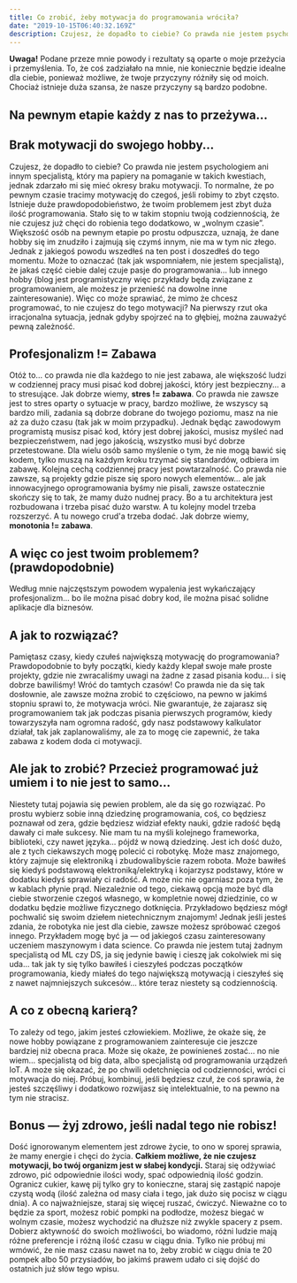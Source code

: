 ```yaml
---
title: Co zrobić, żeby motywacja do programowania wróciła?
date: "2019-10-15T06:40:32.169Z"
description: Czujesz, że dopadło to ciebie? Co prawda nie jestem psychologiem ani innym specjalistą, który ma papiery na pomaganie w takich kwestiach, jednak zdarzało mi się mieć okresy braku motywacji.
---
```


**Uwaga!** Podane przeze mnie powody i rezultaty są oparte o moje przeżycia i przemyślenia. To, że coś zadziałało na mnie, nie koniecznie będzie idealne dla ciebie, ponieważ możliwe, że twoje przyczyny różniły się od moich. Chociaż istnieje duża szansa, że nasze przyczyny są bardzo podobne.

## **Na pewnym etapie każdy z nas to przeżywa...**

## **Brak motywacji do swojego hobby...**

Czujesz, że dopadło to ciebie? Co prawda nie jestem psychologiem ani innym specjalistą, który ma papiery na pomaganie w takich kwestiach, jednak zdarzało mi się mieć okresy braku motywacji. To normalne, że po pewnym czasie tracimy motywację do czegoś, jeśli robimy to zbyt często. Istnieje duże prawdopodobieństwo, że twoim problemem jest zbyt duża ilość programowania. Stało się to w takim stopniu twoją codziennością, że nie czujesz już chęci do robienia tego dodatkowo, w „wolnym czasie”. Większość osób na pewnym etapie po prostu odpuszcza, uznają, że dane hobby się im znudziło i zajmują się czymś innym, nie ma w tym nic złego. Jednak z jakiegoś powodu wszedłeś na ten post i doszedłeś do tego momentu. Może to oznaczać (tak jak wspomniałem, nie jestem specjalistą), że jakaś część ciebie dalej czuje pasje do programowania... lub innego hobby (blog jest programistyczny więc przykłady będą związane z programowaniem, ale możesz je przenieść na dowolne inne zainteresowanie). Więc co może sprawiać, że mimo że chcesz programować, to nie czujesz do tego motywacji? Na pierwszy rzut oka irracjonalna sytuacja, jednak gdyby spojrzeć na to głębiej, można zauważyć pewną zależność.

## **Profesjonalizm != Zabawa**

Otóż to... co prawda nie dla każdego to nie jest zabawa, ale większość ludzi w codziennej pracy musi pisać kod dobrej jakości, który jest bezpieczny... a to stresujące. Jak dobrze wiemy, **stres != zabawa**. Co prawda nie zawsze jest to stres oparty o sytuacje w pracy, bardzo możliwe, że wszyscy są bardzo mili, zadania są dobrze dobrane do twojego poziomu, masz na nie aż za dużo czasu (tak jak w moim przypadku). Jednak będąc zawodowym programistą musisz pisać kod, który jest dobrej jakości, musisz myśleć nad bezpieczeństwem, nad jego jakością, wszystko musi być dobrze przetestowane. Dla wielu osób samo myślenie o tym, że nie mogą bawić się kodem, tylko muszą na każdym kroku trzymać się standardów, odbiera im zabawę. Kolejną cechą codziennej pracy jest powtarzalność. Co prawda nie zawsze, są projekty gdzie pisze się sporo nowych elementów... ale jak innowacyjnego oprogramowania byśmy nie pisali, zawsze ostatecznie skończy się to tak, że mamy dużo nudnej pracy. Bo a tu architektura jest rozbudowana i trzeba pisać dużo warstw. A tu kolejny model trzeba rozszerzyć. A tu nowego crud'a trzeba dodać. Jak dobrze wiemy, **monotonia != zabawa**.

## **A więc co jest twoim problemem?** **(prawdopodobnie)**

Według mnie najczęstszym powodem wypalenia jest wykańczający profesjonalizm... bo ile można pisać dobry kod, ile można pisać solidne aplikacje dla biznesów.

## **A jak to rozwiązać?**

Pamiętasz czasy, kiedy czułeś największą motywację do programowania? Prawdopodobnie to były początki, kiedy każdy klepał swoje małe proste projekty, gdzie nie zwracaliśmy uwagi na żadne z zasad pisania kodu... i się dobrze bawiliśmy! Wróć do tamtych czasów! Co prawda nie da się tak dosłownie, ale zawsze można zrobić to częściowo, na pewno w jakimś stopniu sprawi to, że motywacja wróci. Nie gwarantuje, że zajarasz się programowaniem tak jak podczas pisania pierwszych programów, kiedy towarzyszyła nam ogromna radość, gdy nasz podstawowy kalkulator działał, tak jak zaplanowaliśmy, ale za to mogę cie zapewnić, że taka zabawa z kodem doda ci motywacji.

## **Ale jak to zrobić? Przecież programować już umiem i to nie jest to samo...**

Niestety tutaj pojawia się pewien problem, ale da się go rozwiązać. Po prostu wybierz sobie inną dziedzinę programowania, coś, co będziesz poznawał od zera, gdzie będziesz widział efekty nauki, gdzie radość będą dawały ci małe sukcesy. Nie mam tu na myśli kolejnego frameworka, biblioteki, czy nawet języka... pójdź w nową dziedzinę. Jest ich dość dużo, ale z tych ciekawszych mogę polecić ci robotykę. Może masz znajomego, który zajmuje się elektroniką i zbudowalibyście razem robota. Może bawiłeś się kiedyś podstawową elektroniką/elektryką i kojarzysz podstawy, które w dodatku kiedyś sprawiały ci radość. A może nic nie ogarniasz poza tym, że w kablach płynie prąd. Niezależnie od tego, ciekawą opcją może być dla ciebie stworzenie czegoś własnego, w kompletnie nowej dziedzinie, co w dodatku będzie możliwe fizycznego dotknięcia. Przykładowo będziesz mógł pochwalić się swoim dziełem nietechnicznym znajomym! Jednak jeśli jesteś zdania, że robotyka nie jest dla ciebie, zawsze możesz spróbować czegoś innego. Przykładem mogę być ja — od jakiegoś czasu zainteresowany uczeniem maszynowym i data science. Co prawda nie jestem tutaj żadnym specjalistą od ML czy DS, ja się jedynie bawię i cieszę jak cokolwiek mi się uda... tak jak ty się tylko bawiłeś i cieszyłeś podczas początków programowania, kiedy miałeś do tego największą motywacją i cieszyłeś się z nawet najmniejszych sukcesów... które teraz niestety są codziennością.

## **A co z obecną karierą?**

To zależy od tego, jakim jesteś człowiekiem. Możliwe, że okaże się, że nowe hobby powiązane z programowaniem zainteresuje cie jeszcze bardziej niż obecna praca. Może się okaże, że powinieneś zostać... no nie wiem... specjalistą od big data, albo specjalistą od programowania urządzeń IoT. A może się okazać, że po chwili odetchnięcia od codzienności, wróci ci motywacja do niej. Próbuj, kombinuj, jeśli będziesz czuł, że coś sprawia, że jesteś szczęśliwy i dodatkowo rozwijasz się intelektualnie, to na pewno na tym nie stracisz.

## **Bonus — żyj zdrowo, jeśli nadal tego nie robisz!**

Dość ignorowanym elementem jest zdrowe życie, to ono w sporej sprawia, że mamy energie i chęci do życia. **Całkiem możliwe, że nie czujesz motywacji, bo twój organizm jest w słabej kondycji.** Staraj się odżywiać zdrowo, pić odpowiednie ilości wody, spać odpowiednią ilość godzin. Ogranicz cukier, kawę pij tylko gry to konieczne, staraj się zastąpić napoje czystą wodą (ilość zależna od masy ciała i tego, jak dużo się pocisz w ciągu dnia). A co najważniejsze, staraj się więcej ruszać, ćwiczyć. Nieważne co to będzie za sport, możesz robić pompki na podłodze, możesz biegać w wolnym czasie, możesz wychodzić na dłuższe niż zwykle spacery z psem. Dobierz aktywność do swoich możliwości, bo wiadomo, różni ludzie mają różne preferencje i różną ilość czasu w ciągu dnia. Tylko nie próbuj mi wmówić, że nie masz czasu nawet na to, żeby zrobić w ciągu dnia te 20 pompek albo 50 przysiadów, bo jakimś prawem udało ci się dojść do ostatnich już słów tego wpisu.